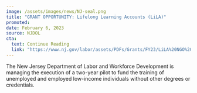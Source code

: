```yaml
---
image: /assets/images/news/NJ-seal.png
title: "GRANT OPPORTUNITY: Lifelong Learning Accounts (LiLA)"
promoted: 
date: February 6, 2023
source: NJDOL
cta:
  text: Continue Reading
  link: "https://www.nj.gov/labor/assets/PDFs/Grants/FY23/LiLA%20NGO%20-%20FINAL%20v2.pdf"
---
```


The New Jersey Department of Labor and Workforce Development is managing the execution of a two-year pilot to fund the training of
unemployed and employed low-income individuals without other degrees or credentials.
